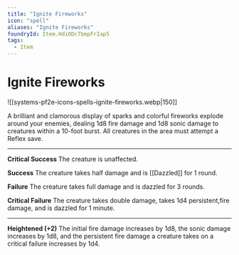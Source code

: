 ```yaml
---
title: "Ignite Fireworks"
icon: "spell"
aliases: "Ignite Fireworks"
foundryId: Item.HdiODc7bmpFrIap5
tags:
  - Item
---
```


# Ignite Fireworks
![[systems-pf2e-icons-spells-ignite-fireworks.webp|150]]

A brilliant and clamorous display of sparks and colorful fireworks explode around your enemies, dealing 1d8 fire damage and 1d8 sonic damage to creatures within a 10-foot burst. All creatures in the area must attempt a Reflex save.

* * *

**Critical Success** The creature is unaffected.

**Success** The creature takes half damage and is [[Dazzled]] for 1 round.

**Failure** The creature takes full damage and is dazzled for 3 rounds.

**Critical Failure** The creature takes double damage, takes 1d4 persistent,fire damage, and is dazzled for 1 minute.

* * *

**Heightened (+2)** The initial fire damage increases by 1d8, the sonic damage increases by 1d8, and the persistent fire damage a creature takes on a critical failure increases by 1d4.
